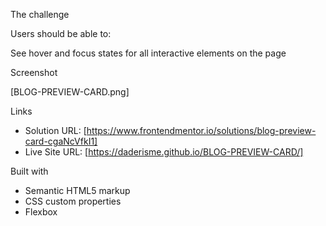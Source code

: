 The challenge

Users should be able to:

See hover and focus states for all interactive elements on the page

Screenshot

[BLOG-PREVIEW-CARD.png]

Links

- Solution URL: [https://www.frontendmentor.io/solutions/blog-preview-card-cgaNcVfkI1]
- Live Site URL: [https://daderisme.github.io/BLOG-PREVIEW-CARD/]


Built with

- Semantic HTML5 markup
- CSS custom properties
- Flexbox
